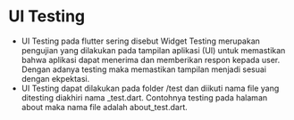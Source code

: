 # UI Testing

- UI Testing pada flutter sering disebut Widget Testing merupakan pengujian yang dilakukan pada tampilan aplikasi (UI) untuk memastikan bahwa aplikasi dapat menerima dan memberikan respon kepada user. Dengan adanya testing maka memastikan tampilan menjadi sesuai dengan ekpektasi.
- UI Testing dapat dilakukan pada folder /test dan diikuti nama file yang ditesting diakhiri nama \_test.dart. Contohnya testing pada halaman about maka nama file adalah about_test.dart.
